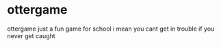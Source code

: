 # ottergame
ottergame
just a fun game for school 
i mean you cant get in trouble if you never get caught 
